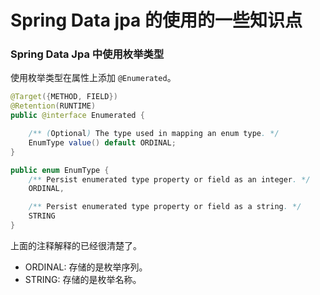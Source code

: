 # Spring Data jpa 的使用的一些知识点

### Spring Data Jpa 中使用枚举类型

使用枚举类型在属性上添加 `@Enumerated`。

```java
@Target({METHOD, FIELD}) 
@Retention(RUNTIME)
public @interface Enumerated {

    /** (Optional) The type used in mapping an enum type. */
    EnumType value() default ORDINAL;
}

public enum EnumType {
    /** Persist enumerated type property or field as an integer. */
    ORDINAL,

    /** Persist enumerated type property or field as a string. */
    STRING
}
```

上面的注释解释的已经很清楚了。

+ ORDINAL: 存储的是枚举序列。
+ STRING: 存储的是枚举名称。



